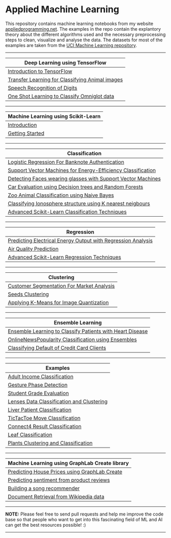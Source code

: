 # Applied Machine Learning

This repository contains machine learning notebooks from my website [appliedprogramming.net](http://www.appliedprogramming.net/machine-learning/home.html). The examples in the repo contain the explantory theory about the different algorithms used and the necessary preprocessing steps to clean, visualize and analyse the data. The datasets for most of the examples are taken from the [UCI Machine Learning repository](archive.ics.uci.edu/ml/). 

<hr>

| Deep Learning using TensorFlow | 
|--------------------------------|
|[Introduction to TensorFlow](http://www.appliedprogramming.net/machine-learning/introductiontotensorflow.html)|
|[Transfer Learning for Classifying Animal images](http://www.appliedprogramming.net/machine-learning/transferlearning.html)|
|[Speech Recognition of Digits](http://www.appliedprogramming.net/machine-learning/speechrecognition.html)|
|[One Shot Learning to Classify Omniglot data](http://www.appliedprogramming.net/machine-learning/one-shot-learning.html)|

<hr>

| Machine Learning using Scikit-Learn | 
|-------------------------------------|
|[Introduction](http://www.appliedprogramming.net/machine-learning/introduction.html)|
|[Getting Started](http://www.appliedprogramming.net/machine-learning/getting-started.html)|


<hr>

| Classification | 
|-------------------------------------|
|[Logistic Regression For Banknote Authentication](http://www.appliedprogramming.net/machine-learning/logistic-regression-for-banknote-authentication.html)|
|[Support Vector Machines for Energy-Efficiency Classification](http://www.appliedprogramming.net/machine-learning/svm-for-energy-efficiency-classification.html)|
|[Detecting Faces wearing glasses with Support Vector Machines](http://www.appliedprogramming.net/machine-learning/detecting-faces-with-svm.html)|
|[Car Evaluation using Decision trees and Random Forests](http://www.appliedprogramming.net/machine-learning/car-evaluation-using-decision-trees.html)|
|[Zoo Animal Classification using Naive Bayes](http://www.appliedprogramming.net/machine-learning/zoo-animals-classification-using-naive-bayes.html)|
|[Classifying Ionosphere structure using K nearest neigbours](http://www.appliedprogramming.net/machine-learning/classifying-ionosphere-structure-using-knn.html)|
|[Advanced Scikit-Learn Classification Techniques](http://www.appliedprogramming.net/machine-learning/advanced-sklearn-classification.html)|


<hr>

| Regression | 
|---------------------------------|
|[Predicting Electrical Energy Output with Regression Analysis](http://www.appliedprogramming.net/machine-learning/predicting-electrical-energy-output-with-regression.html)|
|[Air Quality Prediction](http://www.appliedprogramming.net/machine-learning/air-quality-prediction.html)|
|[Advanced Scikit-Learn Regression Techniques](http://www.appliedprogramming.net/machine-learning/advanced-sklearn-regression.html)|

<hr>


| Clustering | 
|---------------------------------|
|[Customer Segmentation For Market Analysis](http://www.appliedprogramming.net/machine-learning/customer-segmentation-for-market-analysis.html)|
|[Seeds Clustering](http://www.appliedprogramming.net/machine-learning/seeds-clustering.html)|
|[Applying K-Means for Image Quantization](http://www.appliedprogramming.net/machine-learning/applying-kmeans-for-image-quantization.html)|

<hr>


| Ensemble Learning | 
|---------------------------------|
|[Ensemble Learning to Classify Patients with Heart Disease](http://www.appliedprogramming.net/machine-learning/ensemble-learning-to-classify-heart-patients.html)|
|[OnlineNewsPopularity Classification using Ensembles](http://www.appliedprogramming.net/machine-learning/online-news-popularity-classification.html)|
|[Classifying Default of Credit Card Clients](http://www.appliedprogramming.net/machine-learning/classifying-default-of-creditcard-clients.html)|

<hr>


| Examples | 
|---------------------------------|
|[Adult Income Classification](http://www.appliedprogramming.net/machine-learning/adult-income-classification.html)|
|[Gesture Phase Detection](http://www.appliedprogramming.net/machine-learning/gesture-phase-detection.html)|
|[Student Grade Evaluation](http://www.appliedprogramming.net/machine-learning/student-grade-evaluation.html)|
|[Lenses Data Classification and Clustering](http://www.appliedprogramming.net/machine-learning/lenses-classification.html)|
|[Liver Patient Classification](http://www.appliedprogramming.net/machine-learning/liver-patient-classification.html)|
|[TicTacToe Move Classification](http://www.appliedprogramming.net/machine-learning/tictactoe-move-classification.html)|
|[Connect4 Result Classification](http://www.appliedprogramming.net/machine-learning/connect4-result-classification.html)|
|[Leaf Classification](http://www.appliedprogramming.net/machine-learning/leaf-classification.html)|
|[Plants Clustering and Classification](http://www.appliedprogramming.net/machine-learning/plants-clustering.html)|

<hr>


| Machine Learning using GraphLab Create library | 
|---------------------------------|
|[Predicting House Prices using GraphLab Create](http://www.appliedprogramming.net/machine-learning/predicting-house-prices-using-graphlab-create.html)|
|[Predicting sentiment from product reviews](http://www.appliedprogramming.net/machine-learning/predicting-sentiment-from-product-reviews.html)|
|[Building a song recommender](http://www.appliedprogramming.net/machine-learning/building-a-song-recommender.html)|
|[Document Retrieval from Wikipedia data](http://www.appliedprogramming.net/machine-learning/document-retrieval-from-wikipedia-data.html)|

<hr>

**NOTE:** Please feel free to send pull requests and help me improve the code base so that people who want to get into this fascinating field of ML and AI can get the best resources possible! :)

<hr>